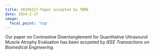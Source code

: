 ```yaml
---
title: 20240217-Paper accepted by TBME
date: 2024-2-17
image:
  focal_point: 'top'
---
```


Our paper on Contrastive Disentanglement for Quantitative Ultrasound Muscle Atrophy Evaluation has been accpeted by _IEEE Transactions on Biomedical Engineering_. 

<!--more-->